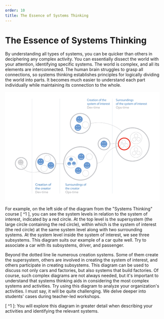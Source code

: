 ```yaml
---
order: 10
title: The Essence of Systems Thinking
---
```


# The Essence of Systems Thinking

By understanding all types of systems, you can be quicker than others in deciphering any complex activity. You can essentially dissect the world with your attention, identifying specific systems. The world is complex, and all its elements are interconnected. The human brain struggles to grasp all connections, so systems thinking establishes principles for logically dividing the world into parts. It becomes much easier to understand each part individually while maintaining its connection to the whole.

![](./the-essence-of-systems-thinking-13.png)

For example, on the left side of the diagram from the "Systems Thinking" course [ ^1 ], you can see the system levels in relation to the system of interest, indicated by a red circle. At the top level is the supersystem (the large circle containing the red circle), within which is the system of interest (the red circle) at the same system level along with two surrounding systems. At the system level inside the system of interest, we see three subsystems. This diagram suits our example of a car quite well. Try to associate a car with its subsystems, driver, and passenger.

Beyond the dotted line lie numerous creation systems. Some of them create the supersystem, others are involved in creating the system of interest, and others participate in creating subsystems. This diagram can be used to discuss not only cars and factories, but also systems that build factories. Of course, such complex diagrams are not always needed, but it's important to understand that systems thinking aids in considering the most complex systems and activities. Try using this diagram to analyze your organization's activities. I must say, it will be quite challenging. We delve deeper into students' cases during teacher-led workshops.

[ ^1 ]: You will explore this diagram in greater detail when describing your activities and identifying the relevant systems.
